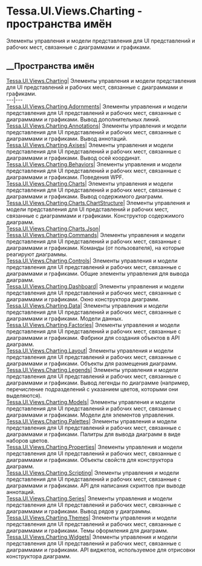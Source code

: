 # Tessa.UI.Views.Charting - пространства имён
Элементы управления и модели представления для UI представлений и рабочих
мест, связанные с диаграммами и графиками.
##  __Пространства имён
[Tessa.UI.Views.Charting](N_Tessa_UI_Views_Charting.htm)| Элементы управления
и модели представления для UI представлений и рабочих мест, связанные с
диаграммами и графиками.  
---|---  
[Tessa.UI.Views.Charting.Adornments](N_Tessa_UI_Views_Charting_Adornments.htm)|
Элементы управления и модели представления для UI представлений и рабочих
мест, связанные с диаграммами и графиками. Вывод дополнительных линий.  
[Tessa.UI.Views.Charting.Annotations](N_Tessa_UI_Views_Charting_Annotations.htm)|
Элементы управления и модели представления для UI представлений и рабочих
мест, связанные с диаграммами и графиками. Вывод аннотаций.  
[Tessa.UI.Views.Charting.Axises](N_Tessa_UI_Views_Charting_Axises.htm)|
Элементы управления и модели представления для UI представлений и рабочих
мест, связанные с диаграммами и графиками. Вывод осей координат.  
[Tessa.UI.Views.Charting.Behaviors](N_Tessa_UI_Views_Charting_Behaviors.htm)|
Элементы управления и модели представления для UI представлений и рабочих
мест, связанные с диаграммами и графиками. Поведения WPF.  
[Tessa.UI.Views.Charting.Charts](N_Tessa_UI_Views_Charting_Charts.htm)|
Элементы управления и модели представления для UI представлений и рабочих
мест, связанные с диаграммами и графиками. Вывод содержимого диаграмм.  
[Tessa.UI.Views.Charting.Charts.ChartStructure](N_Tessa_UI_Views_Charting_Charts_ChartStructure.htm)|
Элементы управления и модели представления для UI представлений и рабочих
мест, связанные с диаграммами и графиками. Конструктор содержимого диаграмм.  
[Tessa.UI.Views.Charting.Charts.Json](N_Tessa_UI_Views_Charting_Charts_Json.htm)|  
[Tessa.UI.Views.Charting.Commands](N_Tessa_UI_Views_Charting_Commands.htm)|
Элементы управления и модели представления для UI представлений и рабочих
мест, связанные с диаграммами и графиками. Команды (от пользователя), на
которые реагируют диаграммы.  
[Tessa.UI.Views.Charting.Controls](N_Tessa_UI_Views_Charting_Controls.htm)|
Элементы управления и модели представления для UI представлений и рабочих
мест, связанные с диаграммами и графиками. Общие элементы управления для
вывода диаграмм.  
[Tessa.UI.Views.Charting.Dashboard](N_Tessa_UI_Views_Charting_Dashboard.htm)|
Элементы управления и модели представления для UI представлений и рабочих
мест, связанные с диаграммами и графиками. Окно конструктора диаграмм.  
[Tessa.UI.Views.Charting.Data](N_Tessa_UI_Views_Charting_Data.htm)| Элементы
управления и модели представления для UI представлений и рабочих мест,
связанные с диаграммами и графиками. Модели данных.  
[Tessa.UI.Views.Charting.Factories](N_Tessa_UI_Views_Charting_Factories.htm)|
Элементы управления и модели представления для UI представлений и рабочих
мест, связанные с диаграммами и графиками. Фабрики для создания объектов в API
диаграмм.  
[Tessa.UI.Views.Charting.Layout](N_Tessa_UI_Views_Charting_Layout.htm)|
Элементы управления и модели представления для UI представлений и рабочих
мест, связанные с диаграммами и графиками. Объекты для размещения диаграмм.  
[Tessa.UI.Views.Charting.Legends](N_Tessa_UI_Views_Charting_Legends.htm)|
Элементы управления и модели представления для UI представлений и рабочих
мест, связанные с диаграммами и графиками. Вывод легенды по диаграмме
(например, перечисление подразделений с указанием цветов, которыми они
выделяются).  
[Tessa.UI.Views.Charting.Models](N_Tessa_UI_Views_Charting_Models.htm)|
Элементы управления и модели представления для UI представлений и рабочих
мест, связанные с диаграммами и графиками. Модели для элементов управления.  
[Tessa.UI.Views.Charting.Palettes](N_Tessa_UI_Views_Charting_Palettes.htm)|
Элементы управления и модели представления для UI представлений и рабочих
мест, связанные с диаграммами и графиками. Палитры для вывода диаграмм в виде
наборов цветов.  
[Tessa.UI.Views.Charting.Properties](N_Tessa_UI_Views_Charting_Properties.htm)|
Элементы управления и модели представления для UI представлений и рабочих
мест, связанные с диаграммами и графиками. Объекты свойств для конструктора
диаграмм.  
[Tessa.UI.Views.Charting.Scripting](N_Tessa_UI_Views_Charting_Scripting.htm)|
Элементы управления и модели представления для UI представлений и рабочих
мест, связанные с диаграммами и графиками. API для написания скриптов при
выводе аннотаций.  
[Tessa.UI.Views.Charting.Series](N_Tessa_UI_Views_Charting_Series.htm)|
Элементы управления и модели представления для UI представлений и рабочих
мест, связанные с диаграммами и графиками. Вывод рядов у диаграммы.  
[Tessa.UI.Views.Charting.Themes](N_Tessa_UI_Views_Charting_Themes.htm)|
Элементы управления и модели представления для UI представлений и рабочих
мест, связанные с диаграммами и графиками. Темы оформления для диаграмм.  
[Tessa.UI.Views.Charting.Widgets](N_Tessa_UI_Views_Charting_Widgets.htm)|
Элементы управления и модели представления для UI представлений и рабочих
мест, связанные с диаграммами и графиками. API виджетов, используемое для
отрисовки конструктора диаграмм.
